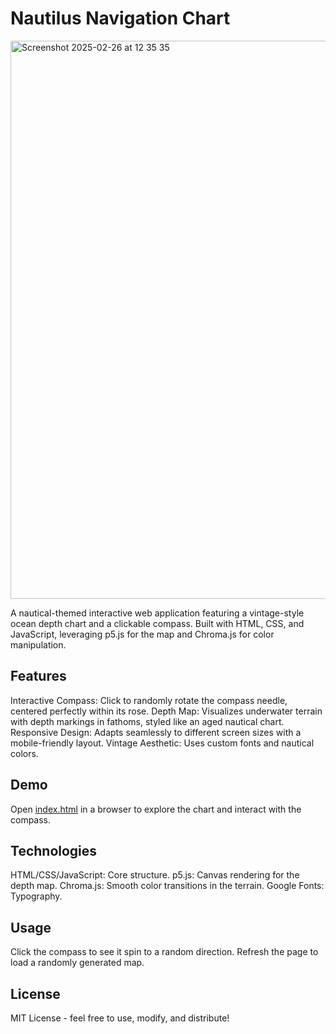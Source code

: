 # Nautilus Navigation Chart

<img width="893" alt="Screenshot 2025-02-26 at 12 35 35" src="https://github.com/user-attachments/assets/d75f3e20-3625-4c7b-bf76-4262076bc3e3" />


A nautical-themed interactive web application featuring a vintage-style ocean depth chart and a clickable compass. Built with HTML, CSS, and JavaScript, leveraging p5.js for the map and Chroma.js for color manipulation.

## Features
Interactive Compass: Click to randomly rotate the compass needle, centered perfectly within its rose.
Depth Map: Visualizes underwater terrain with depth markings in fathoms, styled like an aged nautical chart.
Responsive Design: Adapts seamlessly to different screen sizes with a mobile-friendly layout.
Vintage Aesthetic: Uses custom fonts and nautical colors.

## Demo
Open [index.html](https://edisedis777.github.io/Nautilus-Chart/) in a browser to explore the chart and interact with the compass.

## Technologies
HTML/CSS/JavaScript: Core structure.
p5.js: Canvas rendering for the depth map.
Chroma.js: Smooth color transitions in the terrain.
Google Fonts: Typography.

## Usage
Click the compass to see it spin to a random direction.
Refresh the page to load a randomly generated map. 

## License
MIT License - feel free to use, modify, and distribute!
